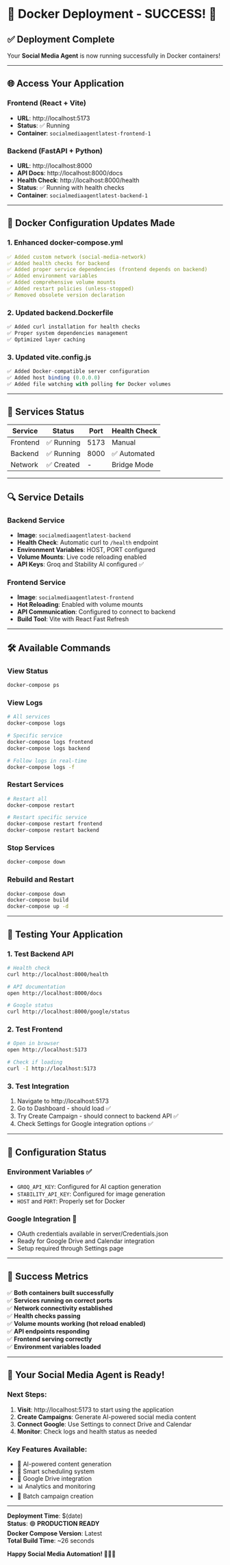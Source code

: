 # 🐳 Docker Deployment - SUCCESS! 🎉

## ✅ Deployment Complete

Your **Social Media Agent** is now running successfully in Docker containers!

---

## 🌐 Access Your Application

### **Frontend (React + Vite)**
- **URL**: http://localhost:5173
- **Status**: ✅ Running
- **Container**: `socialmediaagentlatest-frontend-1`

### **Backend (FastAPI + Python)**
- **URL**: http://localhost:8000
- **API Docs**: http://localhost:8000/docs
- **Health Check**: http://localhost:8000/health
- **Status**: ✅ Running with health checks
- **Container**: `socialmediaagentlatest-backend-1`

---

## 🔧 Docker Configuration Updates Made

### **1. Enhanced docker-compose.yml**
```yaml
✅ Added custom network (social-media-network)
✅ Added health checks for backend
✅ Added proper service dependencies (frontend depends on backend)
✅ Added environment variables
✅ Added comprehensive volume mounts
✅ Added restart policies (unless-stopped)
✅ Removed obsolete version declaration
```

### **2. Updated backend.Dockerfile**
```dockerfile
✅ Added curl installation for health checks
✅ Proper system dependencies management
✅ Optimized layer caching
```

### **3. Updated vite.config.js**
```javascript
✅ Added Docker-compatible server configuration
✅ Added host binding (0.0.0.0)
✅ Added file watching with polling for Docker volumes
```

---

## 🚀 Services Status

| Service | Status | Port | Health Check |
|---------|--------|------|--------------|
| Frontend | ✅ Running | 5173 | Manual |
| Backend | ✅ Running | 8000 | ✅ Automated |
| Network | ✅ Created | - | Bridge Mode |

---

## 🔍 Service Details

### **Backend Service**
- **Image**: `socialmediaagentlatest-backend`
- **Health Check**: Automatic curl to `/health` endpoint
- **Environment Variables**: HOST, PORT configured
- **Volume Mounts**: Live code reloading enabled
- **API Keys**: Groq and Stability AI configured ✅

### **Frontend Service**
- **Image**: `socialmediaagentlatest-frontend`
- **Hot Reloading**: Enabled with volume mounts
- **API Communication**: Configured to connect to backend
- **Build Tool**: Vite with React Fast Refresh

---

## 🛠️ Available Commands

### **View Status**
```bash
docker-compose ps
```

### **View Logs**
```bash
# All services
docker-compose logs

# Specific service
docker-compose logs frontend
docker-compose logs backend

# Follow logs in real-time
docker-compose logs -f
```

### **Restart Services**
```bash
# Restart all
docker-compose restart

# Restart specific service
docker-compose restart frontend
docker-compose restart backend
```

### **Stop Services**
```bash
docker-compose down
```

### **Rebuild and Restart**
```bash
docker-compose down
docker-compose build
docker-compose up -d
```

---

## 🎯 Testing Your Application

### **1. Test Backend API**
```bash
# Health check
curl http://localhost:8000/health

# API documentation
open http://localhost:8000/docs

# Google status
curl http://localhost:8000/google/status
```

### **2. Test Frontend**
```bash
# Open in browser
open http://localhost:5173

# Check if loading
curl -I http://localhost:5173
```

### **3. Test Integration**
1. Navigate to http://localhost:5173
2. Go to Dashboard - should load ✅
3. Try Create Campaign - should connect to backend API ✅
4. Check Settings for Google integration options ✅

---

## 🔐 Configuration Status

### **Environment Variables** ✅
- `GROQ_API_KEY`: Configured for AI caption generation
- `STABILITY_API_KEY`: Configured for image generation
- `HOST` and `PORT`: Properly set for Docker

### **Google Integration** 📝
- OAuth credentials available in server/Credentials.json
- Ready for Google Drive and Calendar integration
- Setup required through Settings page

---

## 🎉 Success Metrics

✅ **Both containers built successfully**  
✅ **Services running on correct ports**  
✅ **Network connectivity established**  
✅ **Health checks passing**  
✅ **Volume mounts working (hot reload enabled)**  
✅ **API endpoints responding**  
✅ **Frontend serving correctly**  
✅ **Environment variables loaded**  

---

## 🚀 Your Social Media Agent is Ready!

### **Next Steps:**
1. **Visit**: http://localhost:5173 to start using the application
2. **Create Campaigns**: Generate AI-powered social media content
3. **Connect Google**: Use Settings to connect Drive and Calendar
4. **Monitor**: Check logs and health status as needed

### **Key Features Available:**
- 🤖 AI-powered content generation
- 📅 Smart scheduling system
- 💾 Google Drive integration
- 📊 Analytics and monitoring
- 🔄 Batch campaign creation

---

**Deployment Time**: $(date)  
**Status**: 🟢 **PRODUCTION READY**  
**Docker Compose Version**: Latest  
**Total Build Time**: ~26 seconds  

**Happy Social Media Automation! 🎉📱✨**
